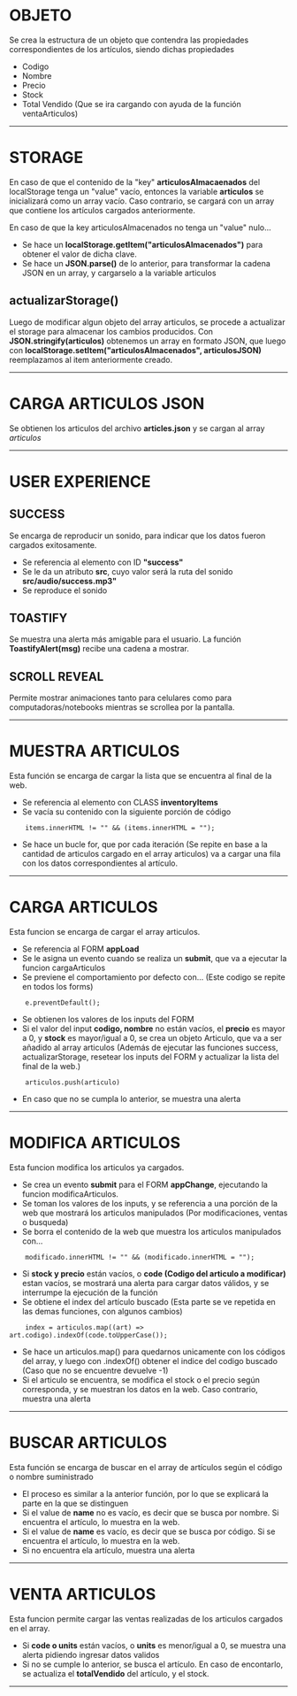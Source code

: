 # OBJETO
Se crea la estructura de un objeto que contendra las propiedades correspondientes de los artículos, siendo dichas propiedades
- Codigo
- Nombre
- Precio
- Stock 
- Total Vendido (Que se ira cargando con ayuda de la función ventaArticulos)

---

# STORAGE
En caso de que el contenido de la "key" **articulosAlmacaenados** del localStorage tenga un "value" vacío, entonces la variable **articulos** se inicializará como un array vacío. Caso contrario, se cargará con un array que contiene los artículos cargados anteriormente.

En caso de que la key articulosAlmacenados no tenga un "value" nulo...
- Se hace un **localStorage.getItem("articulosAlmacenados")** para obtener el valor de dicha clave.
- Se hace un **JSON.parse()** de lo anterior, para transformar la cadena JSON en un array, y cargarselo a la variable articulos

## actualizarStorage()
Luego de modificar algun objeto del array articulos, se procede a actualizar el storage para almacenar los cambios producidos. 
Con **JSON.stringify(articulos)** obtenemos un array en formato JSON, que luego con **localStorage.setItem("articulosAlmacenados", articulosJSON)** reemplazamos al item anteriormente creado.

---

# CARGA ARTICULOS JSON
Se obtienen los articulos del archivo **articles.json** y se cargan al array *articulos*

---

# USER EXPERIENCE
## SUCCESS
Se encarga de reproducir un sonido, para indicar que los datos fueron cargados exitosamente.
- Se referencia al elemento con ID **"success"**
- Se le da un atributo **src**, cuyo valor será la ruta del sonido **src/audio/success.mp3"**
- Se reproduce el sonido

## TOASTIFY
Se muestra una alerta más amigable para el usuario. La función
**ToastifyAlert(msg)** recibe una cadena a mostrar.

## SCROLL REVEAL
Permite mostrar animaciones tanto para celulares como para computadoras/notebooks mientras se scrollea por la pantalla.

---

# MUESTRA ARTICULOS
Esta función se encarga de cargar la lista que se encuentra al final de la web.
- Se referencia al elemento con CLASS **inventoryItems**
- Se vacía su contenido con la siguiente porción de código
```
    items.innerHTML != "" && (items.innerHTML = "");
```
- Se hace un bucle for, que por cada iteración (Se repite en base a la cantidad de articulos cargado en el array articulos) va a cargar una fila con los datos correspondientes al artículo.

---

# CARGA ARTICULOS
Esta funcion se encarga de cargar el array articulos.
- Se referencia al FORM **appLoad**
- Se le asigna un evento cuando se realiza un **submit**, que va a ejecutar la funcion cargaArticulos
- Se previene el comportamiento por defecto con... (Este codigo se repite en todos los forms)
```
    e.preventDefault();
```
- Se obtienen los valores de los inputs del FORM
- Si el valor del input **codigo, nombre** no están vacíos, el **precio** es mayor a 0, y **stock** es mayor/igual a 0, se crea un objeto Articulo, que va a ser añadido al array articulos (Además de ejecutar las funciones success, actualizarStorage, resetear los inputs del FORM y actualizar la lista del final de la web.)
```
    articulos.push(articulo)
```
- En caso que no se cumpla lo anterior, se muestra una alerta

---

# MODIFICA ARTICULOS
Esta funcion modifica los articulos ya cargados.
- Se crea un evento **submit** para el FORM **appChange**, ejecutando la funcion modificaArticulos.
- Se toman los valores de los inputs, y se referencia a una porción de la web que mostrará los articulos manipulados (Por modificaciones, ventas o busqueda)
- Se borra el contenido de la web que muestra los articulos manipulados con...
```
    modificado.innerHTML != "" && (modificado.innerHTML = "");
```
- Si **stock y precio** están vacíos, o **code (Codigo del articulo a modificar)** estan vacíos, se mostrará una alerta para cargar datos válidos, y se interrumpe la ejecución de la función
- Se obtiene el index del artículo buscado (Esta parte se ve repetida en las demas funciones, con algunos cambios)
```
    index = articulos.map((art) => art.codigo).indexOf(code.toUpperCase());
```
- Se hace un articulos.map() para quedarnos unicamente con los códigos del array, y luego con .indexOf() obtener el indice del codigo buscado (Caso que no se encuentre devuelve -1)
- Si el articulo se encuentra, se modifica el stock o el precio según corresponda, y se muestran los datos en la web. Caso contrario, muestra una alerta

---

# BUSCAR ARTICULOS
Esta función se encarga de buscar en el array de artículos según el código o nombre suministrado
- El proceso es similar a la anterior función, por lo que se explicará la parte en la que se distinguen
- Si el value de **name** no es vacío, es decir que se busca por nombre. Si encuentra el artículo, lo muestra en la web.
- Si el value de **name** es vacío, es decir que se busca por código. Si se encuentra el artículo, lo muestra en la web.
- Si no encuentra ela artículo, muestra una alerta

---

# VENTA ARTICULOS
Esta funcion permite cargar las ventas realizadas de los articulos cargados en el array.
- Si **code o units** están vacíos, o **units** es menor/igual a 0, se muestra una alerta pidiendo ingresar datos validos
- Si no se cumple lo anterior, se busca el artículo. En caso de encontarlo, se actualiza el **totalVendido** del artículo, y el stock.

---




